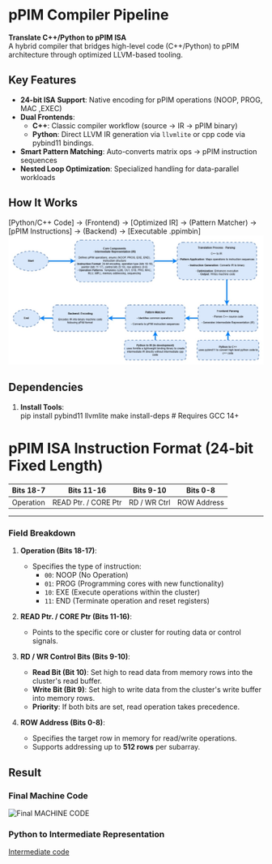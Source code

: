 # pPIM Compiler Pipeline 

**Translate C++/Python to pPIM ISA**  
A hybrid compiler that bridges high-level code (C++/Python) to pPIM architecture through optimized LLVM-based tooling.

## Key Features
- **24-bit ISA Support**: Native encoding for pPIM operations (NOOP, PROG, MAC ,EXEC)
- **Dual Frontends**:  
  - **C++**: Classic compiler workflow (source → IR → pPIM binary)  
  - **Python**: Direct LLVM IR generation via `llvmlite` or cpp code via pybind11 bindings.
- **Smart Pattern Matching**: Auto-converts matrix ops → pPIM instruction sequences
- **Nested Loop Optimization**: Specialized handling for data-parallel workloads

## How It Works

[Python/C++ Code]
→ (Frontend) → [Optimized IR]
→ (Pattern Matcher) → [pPIM Instructions]
→ (Backend) → [Executable .ppimbin]
![Instruction Format](https://github.com/sohamjyotimondal/pPIM-ISA-compiler/blob/main/results/architecture.jpg)


## Dependencies
1. **Install Tools**:  
    pip install pybind11 llvmlite
    make install-deps # Requires GCC 14+

# pPIM ISA Instruction Format (24-bit Fixed Length)

| Bits 18-7 | Bits 11-16         | Bits 9-10    | Bits 0-8     |
|------------|--------------------|--------------|--------------|
| Operation  | READ Ptr. / CORE Ptr | RD / WR Ctrl | ROW Address |

---

### **Field Breakdown**

1. **Operation (Bits 18-17)**:
   - Specifies the type of instruction:
     - `00`: NOOP (No Operation)
     - `01`: PROG (Programming cores with new functionality)
     - `10`: EXE (Execute operations within the cluster)
     - `11`: END (Terminate operation and reset registers)

2. **READ Ptr. / CORE Ptr (Bits 11-16)**:
   - Points to the specific core or cluster for routing data or control signals.

3. **RD / WR Control Bits (Bits 9-10)**:
   - **Read Bit (Bit 10)**: Set high to read data from memory rows into the cluster's read buffer.
   - **Write Bit (Bit 9)**: Set high to write data from the cluster's write buffer into memory rows.
   - **Priority**: If both bits are set, read operation takes precedence.

4. **ROW Address (Bits 0-8)**:
   - Specifies the target row in memory for read/write operations.
   - Supports addressing up to **512 rows** per subarray.
     
## Result
### **Final Machine Code**

![Final MACHINE CODE](https://github.com/user-attachments/assets/da02f006-82d2-4073-9100-f83465a9f13c)

### **Python to Intermediate Representation**
[Intermediate code](python2LLVM_IR/matrix_multiplication.ll)




